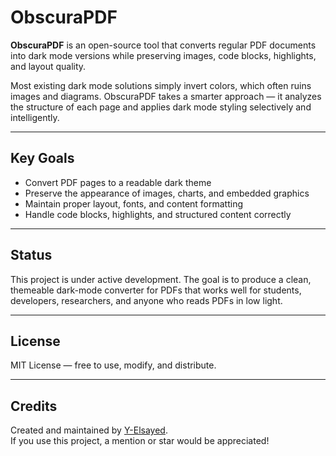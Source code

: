 # ObscuraPDF

**ObscuraPDF** is an open-source tool that converts regular PDF documents into dark mode versions while preserving images, code blocks, highlights, and layout quality.

Most existing dark mode solutions simply invert colors, which often ruins images and diagrams. ObscuraPDF takes a smarter approach — it analyzes the structure of each page and applies dark mode styling selectively and intelligently.

---

## Key Goals

- Convert PDF pages to a readable dark theme
- Preserve the appearance of images, charts, and embedded graphics
- Maintain proper layout, fonts, and content formatting
- Handle code blocks, highlights, and structured content correctly

---

## Status

This project is under active development. The goal is to produce a clean, themeable dark-mode converter for PDFs that works well for students, developers, researchers, and anyone who reads PDFs in low light.

---

## License

MIT License — free to use, modify, and distribute.

---

##  Credits

Created and maintained by [Y-Elsayed](https://github.com/Y-Elsayed).  
If you use this project, a mention or star would be appreciated!
